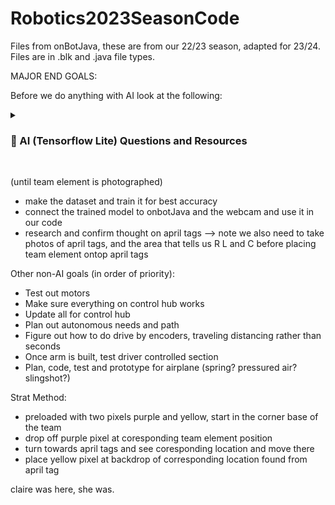 # Robotics2023SeasonCode
Files from onBotJava, these are from our 22/23 season, adapted for 23/24. Files are in .blk and .java file types.

MAJOR END GOALS:


Before we do anything with AI look at the following:
<details>
 <summary><h3> 🎀 AI (Tensorflow Lite) Questions and Resources </h3></summary>
   - how many pictures and what types, change up what lighting? position of camera?
   - get on emailing
   - what is too much training for a given amount of images 
   
</details>

<br />

(until team element is photographed)
- make the dataset and train it for best accuracy
- connect the trained model to onbotJava and the webcam and use it in our code 
- research and confirm thought on april tags 
--> note we also need to take photos of april tags, and the area that tells us R L and C before placing team element ontop april tags

Other non-AI goals (in order of priority):
- Test out motors 
- Make sure everything on control hub works 
- Update all for control hub
- Plan out autonomous needs and path
- Figure out how to do drive by encoders, traveling distancing rather than seconds
- Once arm is built, test driver controlled section 
- Plan, code, test and prototype for airplane (spring? pressured air? slingshot?)

Strat Method:
- preloaded with two pixels purple and yellow, start in the corner base of the team 
- drop off purple pixel at coresponding team element position
- turn towards april tags and see coresponding location and move there
- place yellow pixel at backdrop of corresponding location found from april tag 
  
claire was here, she was.
